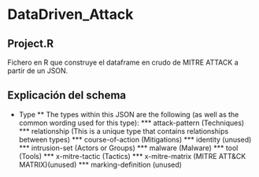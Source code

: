 # DataDriven_Attack

## Project.R

Fichero en R que construye el dataframe en crudo de MITRE ATTACK a partir de un JSON.

## Explicación del schema

* Type
** The types within this JSON are the following (as well as the common wording used for this type):
*** attack-pattern (Techniques)
*** relationship (This is a unique type that contains relationships between types)
*** course-of-action (Mitigations)
*** identity (unused)
*** intrusion-set (Actors or Groups)
*** malware (Malware)
*** tool (Tools)
*** x-mitre-tactic (Tactics)
*** x-mitre-matrix (MITRE ATT&CK MATRIX)(unused)
*** marking-definition (unused)
